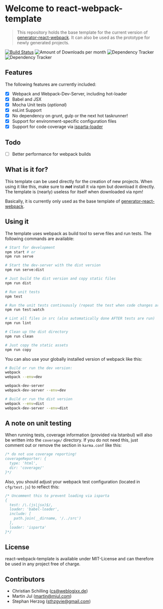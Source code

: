 # Welcome to react-webpack-template
> This repository holds the base template for the current version of [generator-react-webpack](https://github.com/newtriks/generator-react-webpack).
It can also be used as the prototype for newly generated projects.

[![Build Status](https://travis-ci.org/weblogixx/react-webpack-template.svg)](https://travis-ci.org/weblogixx/react-webpack-template) ![Amount of Downloads per month](https://img.shields.io/npm/dm/react-webpack-template.svg "Amount of Downloads") ![Dependency Tracker](https://img.shields.io/david/weblogixx/react-webpack-template.svg "Dependency Tracker") ![Dependency Tracker](https://img.shields.io/david/dev/weblogixx/react-webpack-template.svg "Dependency Tracker")

## Features
The following features are currently included:

- [x] Webpack and Webpack-Dev-Server, including hot-loader
- [x] Babel and JSX
- [x] Mocha Unit tests (*optional*)
- [x] esLint Support
- [x] No dependency on grunt, gulp or the next hot taskrunner!
- [x] Support for environment-specific configuration files
- [x] Support for code coverage via [isparta-loader](https://github.com/deepsweet/isparta-loader)

## Todo
- [ ] Better performance for webpack builds

## What is it for?
This template can be used directly for the creation of new projects. When using it like this, make sure to ___not___ install it via npm but download it directly. The template is (nearly) useless for itself when downloaded via npm!

Basically, it is currently only used as the base template of [generator-react-webpack](https://github.com/newtriks/generator-react-webpack).

## Using it
The template uses webpack as build tool to serve files and run tests. The following commands are available:
```bash
# Start for development
npm start # or
npm run serve

# Start the dev-server with the dist version
npm run serve:dist

# Just build the dist version and copy static files
npm run dist

# Run unit tests
npm test

# Run the unit tests continuously (repeat the test when code changes are saved)
npm run test:watch

# Lint all files in src (also automatically done AFTER tests are run)
npm run lint

# Clean up the dist directory
npm run clean

# Just copy the static assets
npm run copy
```

You can also use your globally installed version of webpack like this:
```bash
# Build or run the dev version:
webpack
webpack --env=dev

webpack-dev-server
webpack-dev-server --env=dev

# Build or run the dist version
webpack --env=dist
webpack-dev-server --env=dist
```
## A note on unit testing
When running tests, coverage information (provided via Istanbul) will also be written into the ```coverage/``` directory. If you do not need this, just comment out or remove the section in ```karma.conf``` like this:

```javascript
/* do not use coverage reporting!
coverageReporter: {
  type: 'html',
  dir: 'coverage/'
}*/
```

Also, you should adjust your webpack test configuration (located in ```cfg/test.js```) to reflect this:

```javascript
/* Uncomment this to prevent loading via isparta
{
  test: /\.(js|jsx)$/,
  loader: 'babel-loader',
  include: [
    path.join(__dirname, '/../src')
  ],
  loader: 'isparta'
}*/
```

## License
react-webpack-template is available under MIT-License and can therefore be used in any project free of charge.

## Contributors
- Christian Schilling (cs@weblogixx.de)
- Martin Jul (martin@mjul.com)
- Stephan Herzog (sthzgvie@gmail.com)
